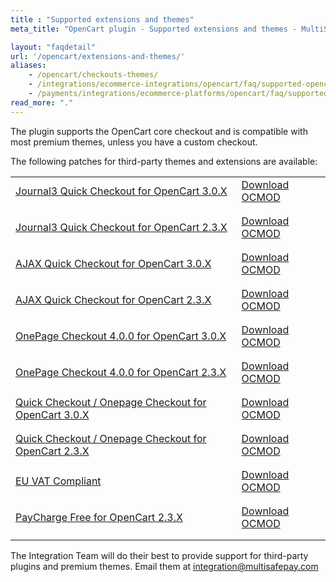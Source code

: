 ```yaml
---
title : "Supported extensions and themes"
meta_title: "OpenCart plugin - Supported extensions and themes - MultiSafepay Docs"

layout: "faqdetail"
url: '/opencart/extensions-and-themes/'
aliases:
    - /opencart/checkouts-themes/
    - /integrations/ecommerce-integrations/opencart/faq/supported-opencart-checkouts/
    - /payments/integrations/ecommerce-platforms/opencart/faq/supported-checkouts-themes/
read_more: "."
---
```


The plugin supports the OpenCart core checkout and is compatible with most premium themes, unless you have a custom checkout.

The following patches for third-party themes and extensions are available:

<table>
    <tbody>
        <tr>
            <td style="padding-bottom: 1rem;"><a rel=”nofollow” href="https://www.journal-theme.com/" target="_blank">Journal3 Quick Checkout for OpenCart 3.0.X</a></td>
            <td style="padding-bottom: 1rem;">
                <a href="https://github.com/MultiSafepay/docs/raw/master/static/plugin-downloads/opencart/multisafepay-patch-for-journal3-opencart-3.0.X.ocmod.zip" target="_blank" download>
                    Download OCMOD
                </a>
            </td>
        </tr>
        <tr>
            <td style="padding-bottom: 1rem;"><a rel=”nofollow” href="https://www.journal-theme.com/" target="_blank">Journal3 Quick Checkout for OpenCart 2.3.X</a></td>
            <td style="padding-bottom: 1rem;">
                <a href="https://github.com/MultiSafepay/docs/raw/master/static/plugin-downloads/opencart/multisafepay-patch-for-journal3-opencart-2.3.X.ocmod.zip" target="_blank" download>
                    Download OCMOD
                </a>
            </td>
        </tr>
        <tr>
            <td style="padding-bottom: 1rem;"><a rel=”nofollow” href="https://dreamvention.ee/ajax-quick-checkout-one-page-checkout-fast-checkout" target="_blank">AJAX Quick Checkout for OpenCart 3.0.X</a></td>
            <td style="padding-bottom: 1rem;">
                <a href="https://github.com/MultiSafepay/docs/raw/master/static/plugin-downloads/opencart/multisafepay-patch-for-ajax-quick-checkout-free-version-7.3.1-opencart-3.0.X.ocmod.zip" target="_blank" download>
                    Download OCMOD
                </a>
            </td>
        </tr>
        <tr>
            <td style="padding-bottom: 1rem;"><a rel=”nofollow” href="https://dreamvention.ee/ajax-quick-checkout-one-page-checkout-fast-checkout" target="_blank">AJAX Quick Checkout for OpenCart 2.3.X</a></td>
            <td style="padding-bottom: 1rem;">
                <a href="https://github.com/MultiSafepay/docs/raw/master/static/plugin-downloads/opencart/multisafepay-patch-for-ajax-quick-checkout-free-version-7.3.1-opencart-2.3.X.ocmod.zip" target="_blank" download>
                    Download OCMOD
                </a>
            </td>
        </tr>
        <tr>
            <td style="padding-bottom: 1rem;"><a rel=”nofollow” href="https://www.extensionsbazaar.com/opencart-one-page-checkout" target="_blank">OnePage Checkout 4.0.0 for OpenCart 3.0.X</a></td>
            <td style="padding-bottom: 1rem;">
                <a href="https://github.com/MultiSafepay/docs/raw/master/static/plugin-downloads/opencart/multisafepay-patch-for-onepage-checkout-4.0.0-opencart-3.0.X.ocmod.zip" target="_blank" download>
                    Download OCMOD
                </a>
            </td>
        </tr>
        <tr>
            <td style="padding-bottom: 1rem;"><a rel=”nofollow” href="https://www.extensionsbazaar.com/opencart-one-page-checkout" target="_blank">OnePage Checkout 4.0.0 for OpenCart 2.3.X</a></td>
            <td style="padding-bottom: 1rem;">
                <a href="https://github.com/MultiSafepay/docs/raw/master/static/plugin-downloads/opencart/multisafepay-patch-for-onepage-checkout-4.0.0-opencart-2.3.X.ocmod.zip" target="_blank" download>
                    Download OCMOD
                </a>
            </td>
        </tr>
        <tr>
            <td style="padding-bottom: 1rem;"><a rel=”nofollow” href="https://www.modulepoints.com/quickcheckout" target="_blank">Quick Checkout / Onepage Checkout for OpenCart 3.0.X</a></td>
            <td style="padding-bottom: 1rem;">
                <a href="https://github.com/MultiSafepay/docs/raw/master/static/plugin-downloads/opencart/multisafepay-patch-for-quick-checkout-from-module-points-opencart-3.0.X.ocmod.zip" target="_blank" download>
                    Download OCMOD
                </a>
            </td>
        </tr>
        <tr>
            <td style="padding-bottom: 1rem;"><a rel=”nofollow” href="https://www.modulepoints.com/quickcheckout" target="_blank">Quick Checkout / Onepage Checkout for OpenCart 2.3.X</a></td>
            <td style="padding-bottom: 1rem;">
                <a href="https://github.com/MultiSafepay/docs/raw/master/static/plugin-downloads/opencart/multisafepay-patch-for-quick-checkout-from-module-points-opencart-2.3.X.ocmod.zip" target="_blank" download>
                    Download OCMOD
                </a>
            </td>
        </tr>
        <tr>
            <td style="padding-bottom: 1rem;"><a rel=”nofollow” href="https://shop.openwebcreations.eu/eu-vat-compliant" target="_blank">EU VAT Compliant</a></td>
            <td style="padding-bottom: 1rem;">
                <a href="https://github.com/MultiSafepay/docs/raw/master/static/plugin-downloads/opencart/multisafepay-patch-for-owc-euvat-reverse-charge-vat-exempt.ocmod.zip" target="_blank" download>
                    Download OCMOD
                </a>
            </td>
        </tr>
        <tr>
            <td style="padding-bottom: 1rem;"><a rel=”nofollow” href="https://www.opencart.com/index.php?route=marketplace/extension/info&extension_id=5040" target="_blank">PayCharge Free for OpenCart 2.3.X</a></td>
            <td style="padding-bottom: 1rem;">
                <a href="https://github.com/MultiSafepay/docs/raw/master/static/plugin-downloads/opencart/multisafepay-patch-for-paycharge-free-version-6.1-opencart-2.3.X.ocmod.zip" target="_blank" download>
                    Download OCMOD
                </a>
            </td>
        </tr>
    </tbody>
</table>

The Integration Team will do their best to provide support for third-party plugins and premium themes. Email them at <integration@multisafepay.com>
